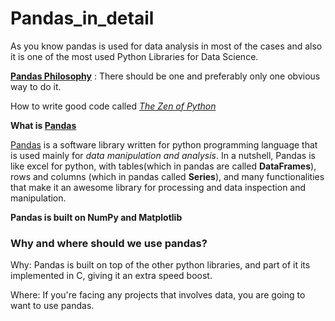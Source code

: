 # Pandas_in_detail
As you know pandas is used for data analysis in most of the cases and also it is one of the most used Python Libraries for Data Science.

[**Pandas Philosophy**](https://tomaugspurger.github.io/pandas-moral-philosophy.html) : There should be one and preferably only one obvious way to do it.

How to write good code called [*The Zen of Python*](https://www.python.org/dev/peps/pep-0020/)

**What is [Pandas](https://pandas.pydata.org/)**

[Pandas](https://pandas.pydata.org/) is a software library written for python programming language that is used mainly for *data manipulation and analysis*. In a nutshell, Pandas is like excel for python, with tables(which in pandas are called **DataFrames**), rows and columns (which in pandas called **Series**), and many functionalities that make it an awesome library for processing and data inspection and manipulation.

**Pandas is built on NumPy and Matplotlib**

### Why and where should we use pandas?
Why: Pandas is built on top of the other python libraries, and part of it its implemented in C, giving it an extra speed boost.

Where: If you're facing any projects that involves data, you are going to want to use pandas.
